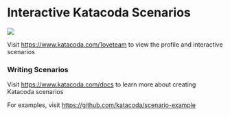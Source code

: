 # Interactive Katacoda Scenarios

[![](http://shields.katacoda.com/katacoda/1oveteam/count.svg)](https://www.katacoda.com/1oveteam "Get your profile on Katacoda.com")

Visit https://www.katacoda.com/1oveteam to view the profile and interactive scenarios

### Writing Scenarios
Visit https://www.katacoda.com/docs to learn more about creating Katacoda scenarios

For examples, visit https://github.com/katacoda/scenario-example

